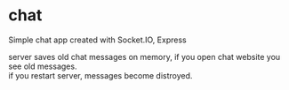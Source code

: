 # chat
Simple chat app created with Socket.IO, Express

server saves old chat messages on memory, if you open chat website you see old messages.<br>
if you restart server, messages become distroyed.

